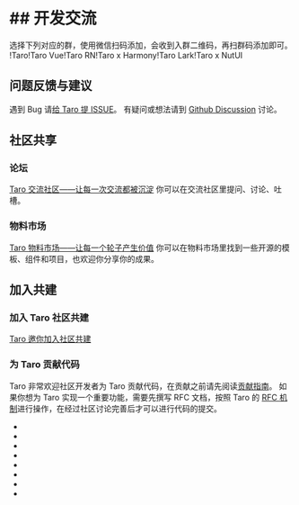 # ## 开发交流[​](communicate.html#开发交流)
选择下列对应的群，使用微信扫码添加，会收到入群二维码，再扫群码添加即可。
!Taro!Taro Vue!Taro RN!Taro x Harmony!Taro Lark!Taro x NutUI
## 问题反馈与建议[​](communicate.html#问题反馈与建议)
遇到 Bug 请[给 Taro 提 ISSUE](https://nervjs.github.io/taro-issue-helper/)。
有疑问或想法请到 [Github Discussion](https://github.com/NervJS/taro/discussions) 讨论。
## 社区共享[​](communicate.html#社区共享)
### 论坛[​](communicate.html#论坛)
[Taro 交流社区——让每一次交流都被沉淀](https://taro-club.jd.com/)
你可以在交流社区里提问、讨论、吐槽。
### 物料市场[​](communicate.html#物料市场)
[Taro 物料市场——让每一个轮子产生价值](https://taro-ext.jd.com/)
你可以在物料市场里找到一些开源的模板、组件和项目，也欢迎你分享你的成果。
## 加入共建[​](communicate.html#加入共建)
### 加入 Taro 社区共建[​](communicate.html#加入-taro-社区共建)
[Taro 邀你加入社区共建](https://github.com/NervJS/taro/issues/4714)
### 为 Taro 贡献代码[​](communicate.html#为-taro-贡献代码)
Taro 非常欢迎社区开发者为 Taro 贡献代码，在贡献之前请先阅读[贡献指南](CONTRIBUTING.html)。
如果你想为 Taro 实现一个重要功能，需要先撰写 RFC 文档，按照 Taro 的 [RFC 机制](https://github.com/NervJS/taro-rfcs)进行操作，在经过社区讨论完善后才可以进行代码的提交。

- 
- 
- 

- 
- 

- 

- 
-
